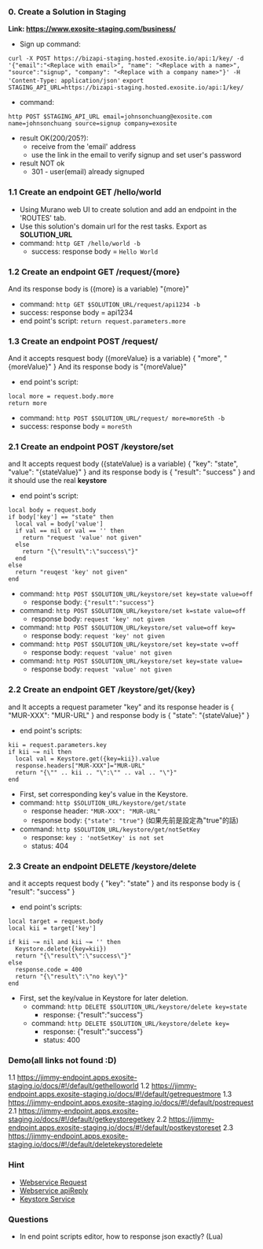 ### 0. Create a Solution in Staging
**Link: https://www.exosite-staging.com/business/**

- Sign up command:

`curl -X POST https://bizapi-staging.hosted.exosite.io/api:1/key/ -d '{"email":"<Replace with email>", "name": "<Replace with a name>", "source":"signup", "company": "<Replace with a company name>"}' -H 'Content-Type: application/json'`
`export STAGING_API_URL=https://bizapi-staging.hosted.exosite.io/api:1/key/`

* command:
 
```
http POST $STAGING_API_URL email=johnsonchuang@exosite.com name=johnsonchuang source=signup company=exosite
```

* result OK(200/205?):
	* receive from the 'email' address
	* use the link in the email to verify signup and set user's password
* result NOT ok
	* 301 - user(email) already signuped

### 1.1 Create an endpoint GET /hello/world

- Using Murano web UI to create solution and add an endpoint in the 'ROUTES' tab.
- Use this solution's domain url for the rest tasks. Export as **SOLUTION_URL**
- command: `http GET /hello/world -b`
	- success: response body = `Hello World`

### 1.2 Create an endpoint GET /request/{more}
And its response body is ({more} is a variable)
"{more}"

- command: `http GET $SOLUTION_URL/request/api1234 -b`
- success: response body = api1234
- end point's script: `return request.parameters.more`

### 1.3 Create an endpoint POST /request/
And it accepts resquest body ({moreValue} is a variable)
{
  "more", "{moreValue}"
}
And its response body is
"{moreValue}"

- end point's script:

```
local more = request.body.more
return more
```
- command: `http POST $SOLUTION_URL/request/ more=moreSth -b`
- success: response body = `moreSth`

### 2.1 Create an endpoint POST /keystore/set
and It accepts request body
({stateValue} is a variable)
{
	"key": "state",
	"value": "{stateValue}"
}
and its response body is
{
	"result": "success"
}
and it should use the real **keystore**

- end point's script:

```
local body = request.body
if body['key'] == "state" then
  local val = body['value']
  if val == nil or val == '' then
    return "request 'value' not given"
  else
    return "{\"result\":\"success\"}"
  end
else
  return "reuqest 'key' not given"
end
```
- command: `http POST $SOLUTION_URL/keystore/set key=state value=off`
	- response body: `{"result":"success"}`
- command: `http POST $SOLUTION_URL/keystore/set k=state value=off`
	- response body: `request 'key' not given`
- command: `http POST $SOLUTION_URL/keystore/set value=off key=`
	- response body: `request 'key' not given`
- command: `http POST $SOLUTION_URL/keystore/set key=state v=off`
	- response body: `request 'value' not given`
- command: `http POST $SOLUTION_URL/keystore/set key=state value=`
	- response body: `request 'value' not given`

### 2.2 Create an endpoint GET /keystore/get/{key}
and It accepts a request parameter "key"
and its response header is
{
	"MUR-XXX": "MUR-URL"
}
and response body is
{
	"state": "{stateValue}"
}

- end point's scripts:

```
kii = request.parameters.key
if kii ~= nil then
  local val = Keystore.get({key=kii}).value
  response.headers["MUR-XXX"]="MUR-URL"
  return "{\"" .. kii .. "\":\"" .. val .. "\"}"
end
```
- First, set corresponding key's value in the Keystore.
- command: `http $SOLUTION_URL/keystore/get/state`
	- response header: `"MUR-XXX": "MUR-URL"`
	- response body: `{"state": "true"}` (如果先前是設定為"true"的話)
- command: `http $SOLUTION_URL/keystore/get/notSetKey`
	- response: `key : 'notSetKey' is not set`
	- status: 404

### 2.3 Create an endpoint DELETE /keystore/delete
and it accepts request body
{
	"key": "state"
}
and its response body is
{
	"result": "success"
}

- end point's scripts:

```
local target = request.body
local kii = target['key']

if kii ~= nil and kii ~= '' then
  Keystore.delete({key=kii})
  return "{\"result\":\"success\"}"
else
  response.code = 400
  return "{\"result\":\"no key\"}"
end
```
- First, set the key/value in Keystore for later deletion.
	- command: `http DELETE $SOLUTION_URL/keystore/delete key=state`
		- response: {"result":"success"}
	- command: `http DELETE $SOLUTION_URL/keystore/delete key=`
		- response: {"result":"success"}
		- status: 400

### Demo(all links not found :D)
1.1 https://jimmy-endpoint.apps.exosite-staging.io/docs/#!/default/gethelloworld
1.2 https://jimmy-endpoint.apps.exosite-staging.io/docs/#!/default/getrequestmore
1.3 https://jimmy-endpoint.apps.exosite-staging.io/docs/#!/default/postrequest
2.1 https://jimmy-endpoint.apps.exosite-staging.io/docs/#!/default/getkeystoregetkey
2.2 https://jimmy-endpoint.apps.exosite-staging.io/docs/#!/default/postkeystoreset
2.3 https://jimmy-endpoint.apps.exosite-staging.io/docs/#!/default/deletekeystoredelete

### Hint
- [Webservice Request](http://docs.exosite.com/reference/services/webservice/#request)
- [Webservice apiReply](http://docs.exosite.com/reference/services/webservice/#apireply)
- [Keystore Service](http://docs.exosite.com/reference/services/keystore/)


### Questions
- In end point scripts editor, how to response json exactly? (Lua)